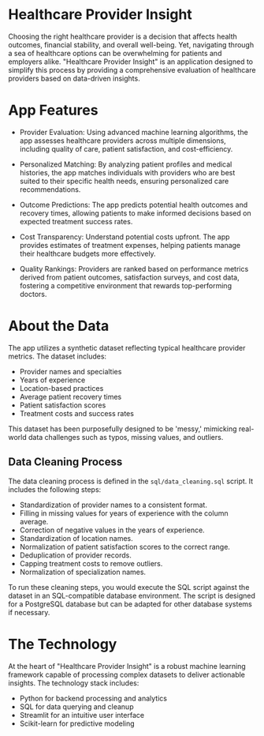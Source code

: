﻿# Healthcare Provider Insight
Choosing the right healthcare provider is a decision that affects health outcomes, financial stability, and overall well-being. Yet, navigating through a sea of healthcare options can be overwhelming for patients and employers alike. "Healthcare Provider Insight" is an application designed to simplify this process by providing a comprehensive evaluation of healthcare providers based on data-driven insights.

# App Features
* Provider Evaluation: Using advanced machine learning algorithms, the app assesses healthcare providers across multiple dimensions, including quality of care, patient satisfaction, and cost-efficiency.

* Personalized Matching: By analyzing patient profiles and medical histories, the app matches individuals with providers who are best suited to their specific health needs, ensuring personalized care recommendations.

* Outcome Predictions: The app predicts potential health outcomes and recovery times, allowing patients to make informed decisions based on expected treatment success rates.

* Cost Transparency: Understand potential costs upfront. The app provides estimates of treatment expenses, helping patients manage their healthcare budgets more effectively.

* Quality Rankings: Providers are ranked based on performance metrics derived from patient outcomes, satisfaction surveys, and cost data, fostering a competitive environment that rewards top-performing doctors.


# About the Data

The app utilizes a synthetic dataset reflecting typical healthcare provider metrics. The dataset includes:

* Provider names and specialties
* Years of experience
* Location-based practices
* Average patient recovery times
* Patient satisfaction scores
* Treatment costs and success rates
  
This dataset has been purposefully designed to be 'messy,' mimicking real-world data challenges such as typos, missing values, and outliers. 

## Data Cleaning Process

The data cleaning process is defined in the `sql/data_cleaning.sql` script. It includes the following steps:

- Standardization of provider names to a consistent format.
- Filling in missing values for years of experience with the column average.
- Correction of negative values in the years of experience.
- Standardization of location names.
- Normalization of patient satisfaction scores to the correct range.
- Deduplication of provider records.
- Capping treatment costs to remove outliers.
- Normalization of specialization names.

To run these cleaning steps, you would execute the SQL script against the dataset in an SQL-compatible database environment. The script is designed for a PostgreSQL database but can be adapted for other database systems if necessary.


# The Technology

At the heart of "Healthcare Provider Insight" is a robust machine learning framework capable of processing complex datasets to deliver actionable insights. The technology stack includes:

* Python for backend processing and analytics
* SQL for data querying and cleanup
* Streamlit for an intuitive user interface
* Scikit-learn for predictive modeling

  
